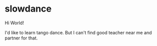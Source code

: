 # slowdance

Hi World!

I'd like to learn tango dance. But I can't find good teacher near me and partner for that.
